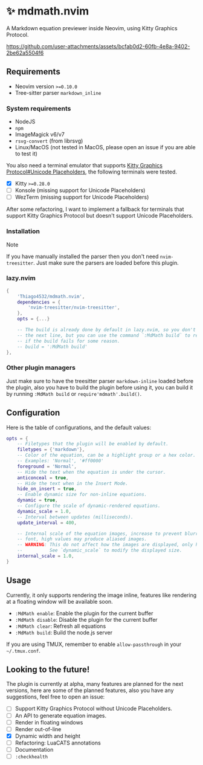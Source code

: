 # ✨ mdmath.nvim

A Markdown equation previewer inside Neovim, using Kitty Graphics Protocol.

https://github.com/user-attachments/assets/bcfab0d2-60fb-4e8a-9402-2be62a5504f6

## Requirements
  - Neovim version `>=0.10.0`
  - Tree-sitter parser `markdown_inline`

### System requirements
  - NodeJS
  - `npm`
  - ImageMagick v6/v7
  - `rsvg-convert` (from librsvg)
  - Linux/MacOS (not tested in MacOS, please open an issue if you are able to test it)

You also need a terminal emulator that supports [Kitty Graphics Protocol#Unicode Placeholders](https://sw.kovidgoyal.net/kitty/graphics-protocol/#unicode-placeholders), the following terminals were tested.
  - [x] Kitty `>=0.28.0`
  - [ ] Konsole (missing support for Unicode Placeholders)
  - [ ] WezTerm (missing support for Unicode Placeholders)

After some refactoring, I want to implement a fallback for terminals that support Kitty Graphics Protocol but doesn't support Unicode Placeholders.

### Installation

>[!NOTE]
> If you have manually installed the parser then you don't need `nvim-treesitter`. Just make sure the parsers are loaded before this plugin.

### lazy.nvim

```lua
{
    'Thiago4532/mdmath.nvim',
    dependencies = {
        'nvim-treesitter/nvim-treesitter',
    },
    opts = {...}

    -- The build is already done by default in lazy.nvim, so you don't need
    -- the next line, but you can use the command `:MdMath build` to rebuild
    -- if the build fails for some reason.
    -- build = ':MdMath build'
},
```

### Other plugin managers

Just make sure to have the treesitter parser `markdown-inline` loaded before the plugin, also you have to build the plugin before using it, you can build it by running `:MdMath build` or `require'mdmath'.build()`.

## Configuration

Here is the table of configurations, and the default values:

```lua
opts = {
    -- Filetypes that the plugin will be enabled by default.
    filetypes = {'markdown'},
    -- Color of the equation, can be a highlight group or a hex color.
    -- Examples: 'Normal', '#ff0000'
    foreground = 'Normal',
    -- Hide the text when the equation is under the cursor.
    anticonceal = true,
    -- Hide the text when in the Insert Mode.
    hide_on_insert = true,
    -- Enable dynamic size for non-inline equations.
    dynamic = true,
    -- Configure the scale of dynamic-rendered equations.
    dynamic_scale = 1.0,
    -- Interval between updates (milliseconds).
    update_interval = 400,

    -- Internal scale of the equation images, increase to prevent blurry images when increasing terminal
    -- font, high values may produce aliased images.
    -- WARNING: This do not affect how the images are displayed, only how many pixels are used to render them.
    --          See `dynamic_scale` to modify the displayed size.
    internal_scale = 1.0,
}
```

## Usage

Currently, it only supports rendering the image inline, features like rendering at a floating window will be available soon.
  - `:MdMath enable`: Enable the plugin for the current buffer
  - `:MdMath disable`: Disable the plugin for the current buffer
  - `:MdMath clear`: Refresh all equations
  - `:MdMath build`: Build the node.js server

If you are using TMUX, remember to enable `allow-passthrough` in your `~/.tmux.conf`.

## Looking to the future!

The plugin is currently at alpha, many features are planned for the next versions, here are some of the planned features, also you have any suggestions, feel free to open an issue:
  - [ ] Support Kitty Graphics Protocol without Unicode Placeholders.
  - [ ] An API to generate equation images.
  - [ ] Render in floating windows
  - [ ] Render out-of-line
  - [x] Dynamic width and height
  - [ ] Refactoring: LuaCATS annotations
  - [ ] Documentation
  - [ ] `:checkhealth`
